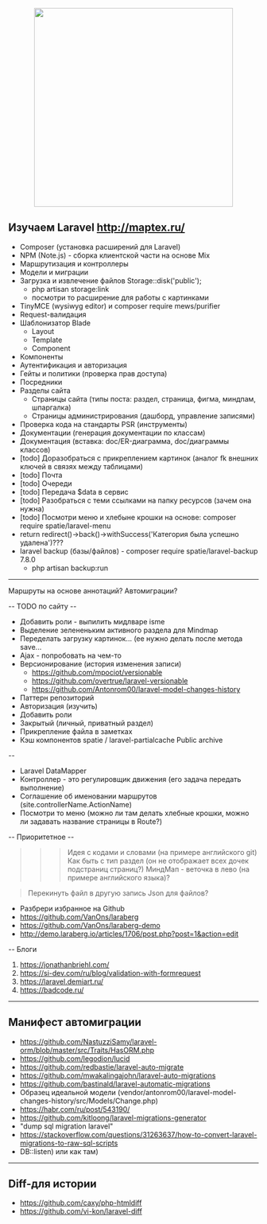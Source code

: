 <p align="center"><a href="https://laravel.com" target="_blank"><img src="https://raw.githubusercontent.com/laravel/art/master/logo-lockup/5%20SVG/2%20CMYK/1%20Full%20Color/laravel-logolockup-cmyk-red.svg" width="400"></a></p>

## Изучаем Laravel http://maptex.ru/

- Composer (установка расширений для Laravel)
- NPM (Note.js) - сборка клиентской части на основе Mix
- Маршрутизация и контроллеры
- Модели и миграции
- Загрузка и извлечение файлов Storage::disk('public');
    - php artisan storage:link
    - посмотри то расширение для работы с картинками
- TinyMCE (wysiwyg editor) и composer require mews/purifier
- Request-валидация
- Шаблонизатор Blade
    - Layout
    - Template
    - Component
- Компоненты
- Аутентификация и авторизация
- Гейты и политики (проверка прав доступа)
- Посредники
- Разделы сайта
    - Страницы сайта (типы поста: раздел, страница, фигма, миндпам, шпаргалка)
    - Страницы администрирования (дашборд, управление записями)
- Проверка кода на стандарты PSR (инструменты)
- Документации (генерация документации по классам)
- Документация (вставка: doc/ER-диаграмма, doc/диаграммы классов)
- [todo] Доразобраться с прикреплением картинок (аналог fk внешних ключей в связях между таблицами)
- [todo] Почта
- [todo] Очереди
- [todo] Передача $data в сервис
- [todo] Разобраться с теми ссылками на папку ресурсов (зачем она нужна)
- [todo] Посмотри меню и хлебыне крошки на основе: composer require spatie/laravel-menu
- return redirect()->back()->withSuccess('Категория была успешно удалена')???
- laravel backup (базы/файлов) - composer require spatie/laravel-backup 7.8.0
    - php artisan backup:run

---
Маршруты на основе аннотаций? Автомиграции?

-- TODO по сайту --

- Добавить роли - выпилить мидлваре isme
- Выделение зелененьким активного раздела для Mindmap
- Переделать загрузку картинок... (ее нужно делать после метода save...
- Ajax - попробовать на чем-то
- Версионирование (история изменения записи)
    - https://github.com/mpociot/versionable
    - https://github.com/overtrue/laravel-versionable
    - https://github.com/Antonrom00/laravel-model-changes-history
- Паттерн репозиторий
- Авторизация (изучить)
- Добавить роли
- Закрытый (личный, приватный раздел)
- Прикрепление файла в заметках
- Кэш компонентов spatie / laravel-partialcache Public archive

--

- Laravel DataMapper
- Контроллер - это регулировщик движения (его задача передать выполнение)
- Соглашение об именовании маршрутов (site.controllerName.ActionName)
- Посмотри то меню (можно ли там делать хлебные крошки, можно ли задавать название страницы в Route?)

-- Приоритетное --
> > > Идея с кодами и словами (на примере английского git)
Как быть с тип раздел (он не отображает всех дочек подстраниц страниц?)
МиндМап - веточка в лево (на примере английского языка)?

> Перекинуть файл в другую запись
> Json для файлов?

- Разбрери избранное на Github
- https://github.com/VanOns/laraberg
- https://github.com/VanOns/laraberg-demo
- http://demo.laraberg.io/articles/1706/post.php?post=1&action=edit

-- Блоги

1) https://jonathanbriehl.com/
2) https://si-dev.com/ru/blog/validation-with-formrequest
3) https://laravel.demiart.ru/
4) https://badcode.ru/

-------------------------------
Манифест автомиграции
-------------------------------

- https://github.com/NastuzziSamy/laravel-orm/blob/master/src/Traits/HasORM.php
- https://github.com/legodion/lucid
- https://github.com/redbastie/laravel-auto-migrate
- https://github.com/mwakalingajohn/laravel-auto-migrations
- https://github.com/bastinald/laravel-automatic-migrations
- Образец идеальной модели (vendor/antonrom00/laravel-model-changes-history/src/Models/Change.php)
- https://habr.com/ru/post/543190/
- https://github.com/kitloong/laravel-migrations-generator
- "dump sql migration laravel"
- https://stackoverflow.com/questions/31263637/how-to-convert-laravel-migrations-to-raw-sql-scripts
- DB::listen) или как там)

-------------------------------
Diff-для истории
-------------------------------
- https://github.com/caxy/php-htmldiff
- https://github.com/vi-kon/laravel-diff
